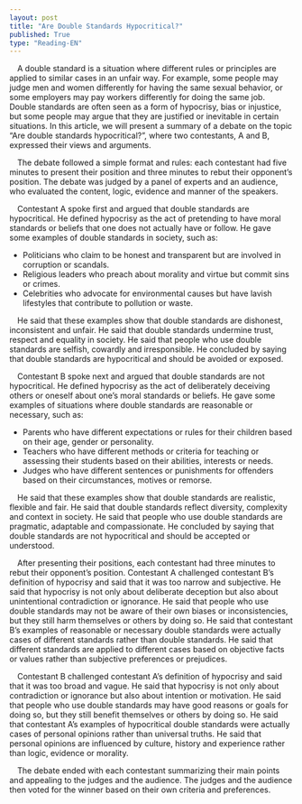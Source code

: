 ```yaml
---
layout: post
title: "Are Double Standards Hypocritical?"
published: True
type: "Reading-EN"
---
```

​&emsp;A double standard is a situation where different rules or principles are applied to similar cases in an unfair way. For example, some people may judge men and women differently for having the same sexual behavior, or some employers may pay workers differently for doing the same job. Double standards are often seen as a form of hypocrisy, bias or injustice, but some people may argue that they are justified or inevitable in certain situations. In this article, we will present a summary of a debate on the topic “Are double standards hypocritical?”, where two contestants, A and B, expressed their views and arguments.

​&emsp;The debate followed a simple format and rules: each contestant had five minutes to present their position and three minutes to rebut their opponent’s position. The debate was judged by a panel of experts and an audience, who evaluated the content, logic, evidence and manner of the speakers.

​&emsp;Contestant A spoke first and argued that double standards are hypocritical. He defined hypocrisy as the act of pretending to have moral standards or beliefs that one does not actually have or follow. He gave some examples of double standards in society, such as:

- Politicians who claim to be honest and transparent but are involved in corruption or scandals.
- Religious leaders who preach about morality and virtue but commit sins or crimes.
- Celebrities who advocate for environmental causes but have lavish lifestyles that contribute to pollution or waste.

​&emsp;He said that these examples show that double standards are dishonest, inconsistent and unfair. He said that double standards undermine trust, respect and equality in society. He said that people who use double standards are selfish, cowardly and irresponsible. He concluded by saying that double standards are hypocritical and should be avoided or exposed.

​&emsp;Contestant B spoke next and argued that double standards are not hypocritical. He defined hypocrisy as the act of deliberately deceiving others or oneself about one’s moral standards or beliefs. He gave some examples of situations where double standards are reasonable or necessary, such as:

- Parents who have different expectations or rules for their children based on their age, gender or personality.
- Teachers who have different methods or criteria for teaching or assessing their students based on their abilities, interests or needs.
- Judges who have different sentences or punishments for offenders based on their circumstances, motives or remorse.

​&emsp;He said that these examples show that double standards are realistic, flexible and fair. He said that double standards reflect diversity, complexity and context in society. He said that people who use double standards are pragmatic, adaptable and compassionate. He concluded by saying that double standards are not hypocritical and should be accepted or understood.

​&emsp;After presenting their positions, each contestant had three minutes to rebut their opponent’s position. Contestant A challenged contestant B’s definition of hypocrisy and said that it was too narrow and subjective. He said that hypocrisy is not only about deliberate deception but also about unintentional contradiction or ignorance. He said that people who use double standards may not be aware of their own biases or inconsistencies, but they still harm themselves or others by doing so. He said that contestant B’s examples of reasonable or necessary double standards were actually cases of different standards rather than double standards. He said that different standards are applied to different cases based on objective facts or values rather than subjective preferences or prejudices.

​&emsp;Contestant B challenged contestant A’s definition of hypocrisy and said that it was too broad and vague. He said that hypocrisy is not only about contradiction or ignorance but also about intention or motivation. He said that people who use double standards may have good reasons or goals for doing so, but they still benefit themselves or others by doing so. He said that contestant A’s examples of hypocritical double standards were actually cases of personal opinions rather than universal truths. He said that personal opinions are influenced by culture, history and experience rather than logic, evidence or morality.

​&emsp;The debate ended with each contestant summarizing their main points and appealing to the judges and the audience. The judges and the audience then voted for the winner based on their own criteria and preferences.